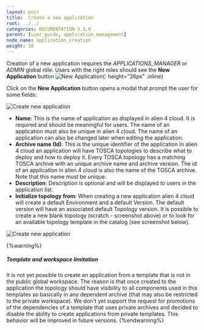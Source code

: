 ```yaml
---
layout: post
title:  Create a new application
root: ../../
categories: DOCUMENTATION-3.3.0
parent: [user_guide, application_management]
node_name: application_creation
weight: 10
---
```


Creation of a new application requires the *APPLICATIONS_MANAGER* or *ADMIN* global rôle. Users with the right roles should see the __New Application__ button ![New Application](../../images/3.3.0/user_guide/applications/new_app_button.png){: height="26px" .inline}

Click on the __New Application__ button opens a modal that prompt the user for some fields:

![Create new application](../../images/3.3.0/user_guide/applications/new_app_modal_scratch.png)

* __Name__: This is the name of application as displayed in alien 4 cloud. It is required and should be meaningful for users. The name of an application must also be unique in alien 4 cloud. The name of an application can also be changed later when editing the application.
* __Archive name (Id)__: This is the unique identifier of the application In alien 4 cloud an application will have TOSCA topologies to describe what to deploy and how to deploy it. Every TOSCA topology has a matching TOSCA archive with an unique archive name and archive version. The id of an application in alien 4 cloud is also the name of the TOSCA archive. Note that this name must be unique.
* __Description__: Description is optional and will be displayed to users in the application list.
* __Initialize topology from__: When creating a new application alien 4 cloud will create a default Environment and a default Version. The default version will have an associated default Topology version. It is possible to create a new blank topology (scratch - screenshot above) or to look for an available topology template in the catalog (see screenshot below).

![Create new application](../../images/3.3.0/user_guide/applications/new_app_modal_template.png)

{%warning%}
<h5>Template and workspace limitation</h5>
It is not yet possible to create an application from a template that is not in the public global workspace. The reason is that once created to the application the topology should have visibility to all components used in this templates so basically in any dependent archive (that may also be restricted to the private workspace).
We don't yet support the request for promotions of the dependencies of a template that uses private archives and decided to disable the ability to create applications from private templates. This behavior will be improved in future versions.
{%endwarning%}
